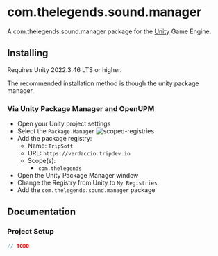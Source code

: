 # com.thelegends.sound.manager


A com.thelegends.sound.manager package for the [Unity](https://unity.com/) Game Engine.

## Installing

Requires Unity 2022.3.46 LTS or higher.

The recommended installation method is though the unity package manager.

### Via Unity Package Manager and OpenUPM

- Open your Unity project settings
- Select the `Package Manager`
![scoped-registries](https://europe1.discourse-cdn.com/unity/original/3X/8/6/86d23e43ae16b26badf2072280c9d4cbe03d568e.png)
- Add the package registry:
  - Name: `TripSoft`
  - URL: `https://verdaccio.tripdev.io`
  - Scope(s):
    - `com.thelegends`
- Open the Unity Package Manager window
- Change the Registry from Unity to `My Registries`
- Add the `com.thelegends.sound.manager` package

## Documentation

### Project Setup

```csharp
// TODO
```
